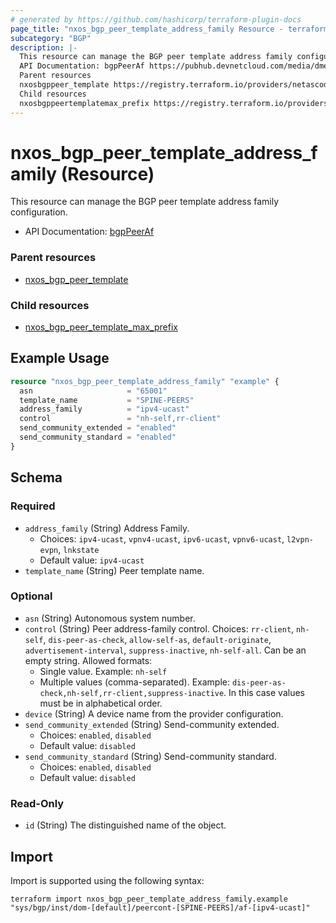 ```yaml
---
# generated by https://github.com/hashicorp/terraform-plugin-docs
page_title: "nxos_bgp_peer_template_address_family Resource - terraform-provider-nxos"
subcategory: "BGP"
description: |-
  This resource can manage the BGP peer template address family configuration.
  API Documentation: bgpPeerAf https://pubhub.devnetcloud.com/media/dme-docs-10-2-2/docs/Routing%20and%20Forwarding/bgp:PeerAf/
  Parent resources
  nxosbgppeer_template https://registry.terraform.io/providers/netascode/nxos/latest/docs/resources/bgp_peer_template
  Child resources
  nxosbgppeertemplatemax_prefix https://registry.terraform.io/providers/netascode/nxos/latest/docs/resources/bgp_peer_template_max_prefix
---
```


# nxos_bgp_peer_template_address_family (Resource)

This resource can manage the BGP peer template address family configuration.

- API Documentation: [bgpPeerAf](https://pubhub.devnetcloud.com/media/dme-docs-10-2-2/docs/Routing%20and%20Forwarding/bgp:PeerAf/)

### Parent resources

- [nxos_bgp_peer_template](https://registry.terraform.io/providers/netascode/nxos/latest/docs/resources/bgp_peer_template)

### Child resources

- [nxos_bgp_peer_template_max_prefix](https://registry.terraform.io/providers/netascode/nxos/latest/docs/resources/bgp_peer_template_max_prefix)

## Example Usage

```terraform
resource "nxos_bgp_peer_template_address_family" "example" {
  asn                     = "65001"
  template_name           = "SPINE-PEERS"
  address_family          = "ipv4-ucast"
  control                 = "nh-self,rr-client"
  send_community_extended = "enabled"
  send_community_standard = "enabled"
}
```

<!-- schema generated by tfplugindocs -->
## Schema

### Required

- `address_family` (String) Address Family.
  - Choices: `ipv4-ucast`, `vpnv4-ucast`, `ipv6-ucast`, `vpnv6-ucast`, `l2vpn-evpn`, `lnkstate`
  - Default value: `ipv4-ucast`
- `template_name` (String) Peer template name.

### Optional

- `asn` (String) Autonomous system number.
- `control` (String) Peer address-family control. Choices: `rr-client`, `nh-self`, `dis-peer-as-check`, `allow-self-as`, `default-originate`, `advertisement-interval`, `suppress-inactive`, `nh-self-all`. Can be an empty string. Allowed formats:
  - Single value. Example: `nh-self`
  - Multiple values (comma-separated). Example: `dis-peer-as-check,nh-self,rr-client,suppress-inactive`. In this case values must be in alphabetical order.
- `device` (String) A device name from the provider configuration.
- `send_community_extended` (String) Send-community extended.
  - Choices: `enabled`, `disabled`
  - Default value: `disabled`
- `send_community_standard` (String) Send-community standard.
  - Choices: `enabled`, `disabled`
  - Default value: `disabled`

### Read-Only

- `id` (String) The distinguished name of the object.

## Import

Import is supported using the following syntax:

```shell
terraform import nxos_bgp_peer_template_address_family.example "sys/bgp/inst/dom-[default]/peercont-[SPINE-PEERS]/af-[ipv4-ucast]"
```
